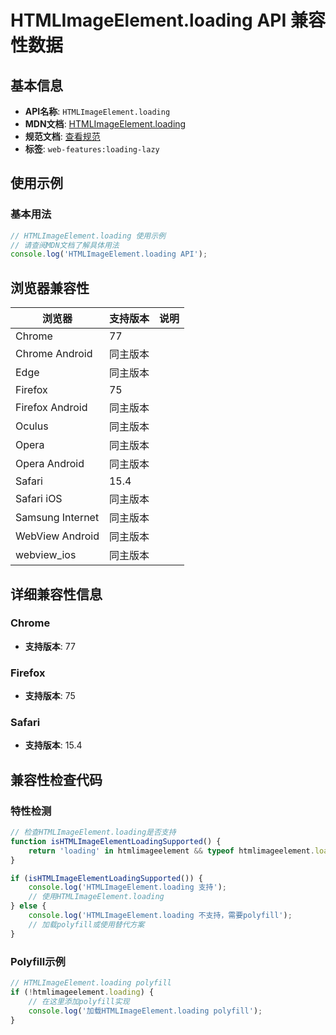 # HTMLImageElement.loading API 兼容性数据

## 基本信息

- **API名称**: `HTMLImageElement.loading`
- **MDN文档**: [HTMLImageElement.loading](https://developer.mozilla.org/docs/Web/API/HTMLImageElement/loading)
- **规范文档**: [查看规范](https://html.spec.whatwg.org/multipage/embedded-content.html#dom-img-loading)
- **标签**: `web-features:loading-lazy`

## 使用示例

### 基本用法

```javascript
// HTMLImageElement.loading 使用示例
// 请查阅MDN文档了解具体用法
console.log('HTMLImageElement.loading API');
```

## 浏览器兼容性

| 浏览器 | 支持版本 | 说明 |
|--------|----------|------|
| Chrome | 77 |  |
| Chrome Android | 同主版本 |  |
| Edge | 同主版本 |  |
| Firefox | 75 |  |
| Firefox Android | 同主版本 |  |
| Oculus | 同主版本 |  |
| Opera | 同主版本 |  |
| Opera Android | 同主版本 |  |
| Safari | 15.4 |  |
| Safari iOS | 同主版本 |  |
| Samsung Internet | 同主版本 |  |
| WebView Android | 同主版本 |  |
| webview_ios | 同主版本 |  |

## 详细兼容性信息

### Chrome

- **支持版本**: 77

### Firefox

- **支持版本**: 75

### Safari

- **支持版本**: 15.4

## 兼容性检查代码

### 特性检测

```javascript
// 检查HTMLImageElement.loading是否支持
function isHTMLImageElementLoadingSupported() {
    return 'loading' in htmlimageelement && typeof htmlimageelement.loading === 'function';
}

if (isHTMLImageElementLoadingSupported()) {
    console.log('HTMLImageElement.loading 支持');
    // 使用HTMLImageElement.loading
} else {
    console.log('HTMLImageElement.loading 不支持，需要polyfill');
    // 加载polyfill或使用替代方案
}
```

### Polyfill示例

```javascript
// HTMLImageElement.loading polyfill
if (!htmlimageelement.loading) {
    // 在这里添加polyfill实现
    console.log('加载HTMLImageElement.loading polyfill');
}
```

